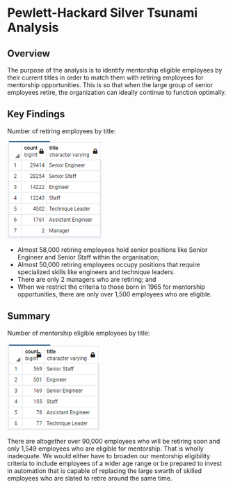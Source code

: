 # Pewlett-Hackard Silver Tsunami Analysis
## Overview
The purpose of the analysis is to identify mentorship eligible employees by their current titles in order to match them with retiring employees for mentorship opportunities. This is so that when the large group of senior employees retire, the organization can ideally continue to function optimally.

## Key Findings
Number of retiring employees by title:

![Image of retiring_titles](https://github.com/hwaijiinlee/Pewlett-Hackard-Analysis/blob/main/retiring_titles.png)
- Almost 58,000 retiring employees hold senior positions like Senior Engineer and Senior Staff within the organisation;
- Almost 50,000 retiring employees occupy positions that require specialized skills like engineers and technique leaders.
- There are only 2 managers who are retiring; and
- When we restrict the criteria to those born in 1965 for mentorship opportunities, there are only over 1,500 employees who are eligible.

## Summary
Number of mentorship eligible employees by title:

![Image of mentorship eligibility count](https://github.com/hwaijiinlee/Pewlett-Hackard-Analysis/blob/main/mentorship_eligibility.png)

There are altogether over 90,000 employees who will be retiring soon and only 1,549 employees who are eligible for mentorship. That is wholly inadequate. We would either have to broaden our mentorship eligibility criteria to include employees of a wider age range or be prepared to invest in automation that is capable of replacing the large swarth of skilled employees who are slated to retire around the same time.
